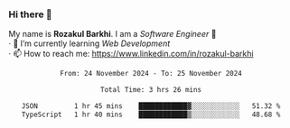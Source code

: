 ### Hi there 👋
My name is **Rozakul Barkhi**. I am a _Software Engineer_ 🥶 <br />
· 🌱 I’m currently learning _Web Development_ <br />
· 📫 How to reach me: https://www.linkedin.com/in/rozakul-barkhi

<div align="center">
<!--START_SECTION:waka-->

```txt
From: 24 November 2024 - To: 25 November 2024

Total Time: 3 hrs 26 mins

JSON         1 hr 45 mins    ████████████▓░░░░░░░░░░░░   51.32 %
TypeScript   1 hr 40 mins    ████████████▒░░░░░░░░░░░░   48.68 %
```

<!--END_SECTION:waka-->
</div>
